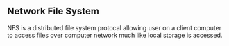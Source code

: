 ## Network File System ##

NFS is a distributed file system protocal allowing user on a client computer to access files over computer network much like local storage is accessed. 
